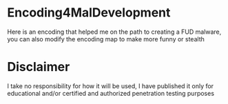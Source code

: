 # Encoding4MalDevelopment

Here is an encoding that helped me on the path to creating a FUD malware, you can also modify the encoding map to make more funny or stealth

# Disclaimer

I take no responsibility for how it will be used, I have published it only for educational and/or certified and authorized penetration testing purposes
